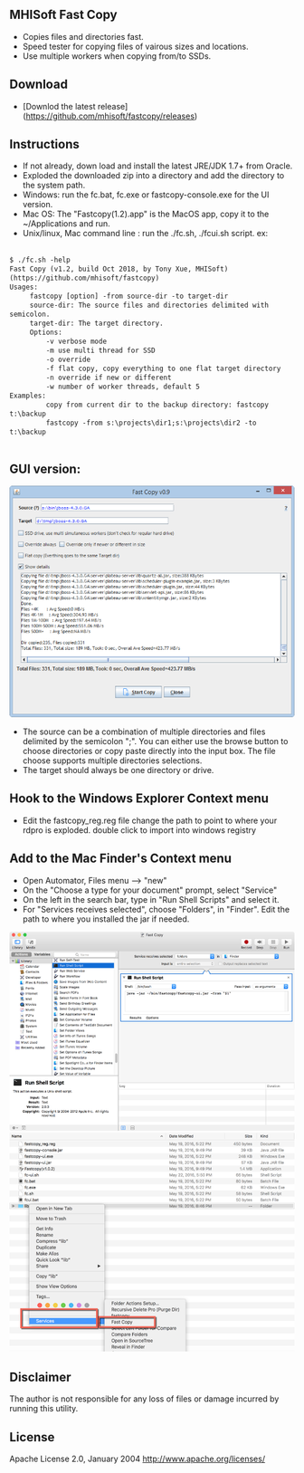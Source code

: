 ## MHISoft Fast Copy

* Copies files and directories fast.
* Speed tester for copying files of vairous sizes and locations. 
* Use multiple workers when copying from/to SSDs. 


## Download

- [Downlod the latest release] (https://github.com/mhisoft/fastcopy/releases)

## Instructions

* If not already, down load and install the latest JRE/JDK 1.7+ from Oracle.
* Exploded the downloaded zip into a directory and add the directory to the system path. 
* Windows: run the fc.bat, fc.exe or  fastcopy-console.exe for the UI version. 
* Mac OS: The "Fastcopy(1.2).app" is the MacOS app,  copy it to the ~/Applications and run.
* Unix/linux, Mac command line : run the ./fc.sh, ./fcui.sh script. 
ex:

```
    
$ ./fc.sh -help
Fast Copy (v1.2, build Oct 2018, by Tony Xue, MHISoft)
(https://github.com/mhisoft/fastcopy)
Usages:
	 fastcopy [option] -from source-dir -to target-dir 
	 source-dir: The source files and directories delimited with semicolon.
	 target-dir: The target directory.
	 Options: 
		 -v verbose mode
		 -m use multi thread for SSD
		 -o override
		 -f flat copy, copy everything to one flat target directory
		 -n override if new or different
		 -w number of worker threads, default 5
Examples:
		 copy from current dir to the backup directory: fastcopy t:\backup
		 fastcopy -from s:\projects\dir1;s:\projects\dir2 -to t:\backup
   
```



## GUI version:

![Screenshot](doc/screenshot1.png "screenshot")

* The source can be a combination of multiple directories and files delimited by the semicolon ";". You can either use the browse button to choose directories or copy paste directly into the input box. The file choose supports multiple directories selections.
* The target should always be one directory or drive. 


## Hook to the Windows Explorer Context menu
- Edit the fastcopy_reg.reg file change the path to point to where your rdpro is exploded.
double click to import into windows registry


## Add to the Mac Finder's Context menu 
* Open Automator, Files menu --> "new"
* On the "Choose a type for your document" prompt, select "Service"
* On the left in the search bar, type in "Run Shell Scripts" and select it. 
* For "Services receives selected", choose "Folders", in "Finder". Edit the path to where you installed the jar if needed. 
 
 ![screen shot](doc/fastcopy-automator-setup2.png "Add to the Mac Finder's Context menu")
 ![screen shot](doc/fastcopy%20context%20menu.png "Context Men->Services")


## Disclaimer
The author is not responsible for any loss of files or damage incurred by running this utility.

## License
Apache License 2.0, January 2004 http://www.apache.org/licenses/
